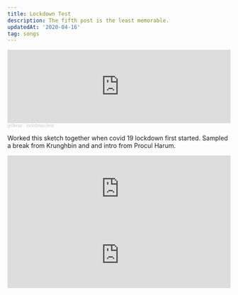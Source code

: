 ```yaml
---
title: Lockdown Test
description: The fifth post is the least memorable.
updatedAt: '2020-04-16'
tag: songs
---
```


<iframe width="100%" height="166" scrolling="no" frameborder="no" allow="autoplay" src="https://w.soundcloud.com/player/?url=https%3A//api.soundcloud.com/tracks/982155790&color=%234108f0&auto_play=false&hide_related=false&show_comments=true&show_user=true&show_reposts=false&show_teaser=true"></iframe><div style="font-size: 10px; color: #cccccc;line-break: anywhere;word-break: normal;overflow: hidden;white-space: nowrap;text-overflow: ellipsis; font-family: Interstate,Lucida Grande,Lucida Sans Unicode,Lucida Sans,Garuda,Verdana,Tahoma,sans-serif;font-weight: 100;"><a href="https://soundcloud.com/gr0knar" title="gr0knar" target="_blank" style="color: #cccccc; text-decoration: none;">gr0knar</a> · <a href="https://soundcloud.com/gr0knar/lockdown-test" title="lockdown-test" target="_blank" style="color: #cccccc; text-decoration: none;">lockdown-test</a></div>

Worked this sketch together when covid 19 lockdown first started.
Sampled a break from Krunghbin and and intro from Procul Harum.

<iframe width="100%" padding-top=75% src="https://www.youtube.com/embed/HQ_iIrzo5t8?start=148" frameborder="0" allow="accelerometer; autoplay; clipboard-write; encrypted-media; gyroscope; picture-in-picture" allowfullscreen></iframe>

<iframe width="100%" padding-top=75% src="https://www.youtube.com/embed/EVWx3uqICpk?start=7" frameborder="0" allow="accelerometer; autoplay; clipboard-write; encrypted-media; gyroscope; picture-in-picture" allowfullscreen></iframe>